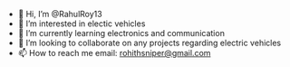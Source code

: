 - 👋 Hi, I’m @RahulRoy13
- 👀 I’m interested in electic vehicles
- 🌱 I’m currently learning electronics and communication
- 💞️ I’m looking to collaborate on any projects regarding electric vehicles
- 📫 How to reach me 
            email: rohithsniper@gmail.com 

<!---
RahulRoy13/RahulRoy13 is a ✨ special ✨ repository because its `README.md` (this file) appears on your GitHub profile.
You can click the Preview link to take a look at your changes.
--->
